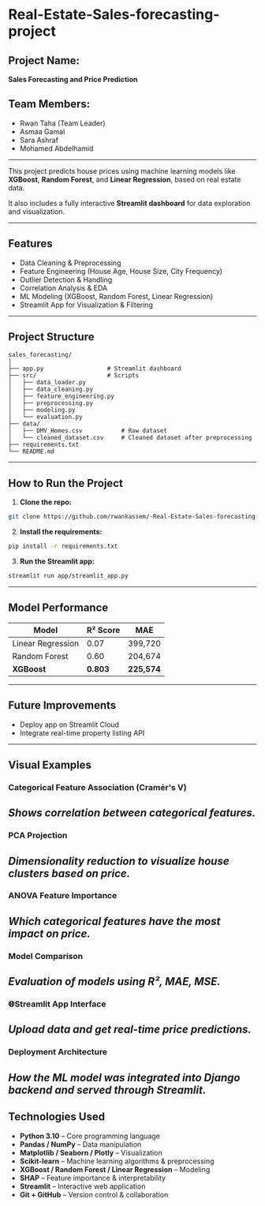 #  Real-Estate-Sales-forecasting-project

##  Project Name: 
**Sales Forecasting and Price Prediction**

## Team Members:
- Rwan Taha (Team Leader)
- Asmaa Gamal
- Sara Ashraf
- Mohamed Abdelhamid

---

This project predicts house prices using machine learning models like **XGBoost**, **Random Forest**, and **Linear Regression**, based on real estate data.

It also includes a fully interactive **Streamlit dashboard** for data exploration and visualization.

---

##  Features
- Data Cleaning & Preprocessing
- Feature Engineering (House Age, House Size, City Frequency)
- Outlier Detection & Handling
- Correlation Analysis & EDA
- ML Modeling (XGBoost, Random Forest, Linear Regression)
- Streamlit App for Visualization & Filtering

---

##  Project Structure
```
sales_forecasting/
│
├── app.py                  # Streamlit dashboard
├── src/                    # Scripts
│   ├── data_loader.py
│   ├── data_cleaning.py
│   ├── feature_engineering.py
│   ├── preprocessing.py
│   ├── modeling.py
│   └── evaluation.py
├── data/
│   ├── DMV_Homes.csv           # Raw dataset
│   └── cleaned_dataset.csv     # Cleaned dataset after preprocessing
├── requirements.txt
└── README.md
```

---

##  How to Run the Project

1. **Clone the repo:**
```bash
git clone https://github.com/rwankassem/-Real-Estate-Sales-forecasting-project.git
```

2. **Install the requirements:**
```bash
pip install -r requirements.txt
```

3. **Run the Streamlit app:**
```bash
streamlit run app/streamlit_app.py
```

---

## Model Performance
| Model              | R² Score | MAE        |
|-------------------|----------|------------|
| Linear Regression | 0.07     | 399,720    |
| Random Forest     | 0.60     | 204,674    |
| **XGBoost**       | **0.803** | **225,574** |

---

##  Future Improvements
- Deploy app on Streamlit Cloud
- Integrate real-time property listing API

---

##  Visual Examples 

### Categorical Feature Association (Cramér's V)
*Shows correlation between categorical features.*
---

###  PCA Projection
*Dimensionality reduction to visualize house clusters based on price.*
---

###  ANOVA Feature Importance
*Which categorical features have the most impact on price.*
---

###  Model Comparison
*Evaluation of models using R², MAE, MSE.*
---

### 🌐Streamlit App Interface
*Upload data and get real-time price predictions.*
---

###  Deployment Architecture
*How the ML model was integrated into Django backend and served through Streamlit.*
---

##  Technologies Used

- **Python 3.10** – Core programming language
- **Pandas / NumPy** – Data manipulation
- **Matplotlib / Seaborn / Plotly** – Visualization
- **Scikit-learn** – Machine learning algorithms & preprocessing
- **XGBoost / Random Forest / Linear Regression** – Modeling
- **SHAP** – Feature importance & interpretability
- **Streamlit** – Interactive web application
- **Git + GitHub** – Version control & collaboration
